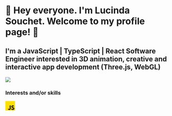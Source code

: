 # 👋 Hey everyone. I'm Lucinda Souchet. Welcome to my profile page! 👋

## I'm a JavaScript | TypeScript | React Software Engineer interested in 3D animation, creative and interactive app development (Three.js, WebGL)

<img src="https://github.com/sctlcd/sctlcd/blob/main/assets/gifs/FBZp.gif" width="900" align="center" />

### Interests and/or skills
<a href="https://www.javascript.com/" target="blank" ><img align="center" alt="JavaScript" src="https://github.com/sctlcd/sctlcd/blob/main/assets/icons/js.png" height="30"/></a>


<!--
**sctlcd/sctlcd** is a ✨ _special_ ✨ repository because its `README.md` (this file) appears on your GitHub profile.

Here are some ideas to get you started:

- 🔭 I’m currently working on ...
- 🌱 I’m currently learning ...
- 👯 I’m looking to collaborate on ...
- 🤔 I’m looking for help with ...
- 💬 Ask me about ...
- 📫 How to reach me: ...
- 😄 Pronouns: ...
- ⚡ Fun fact: ...
-->

